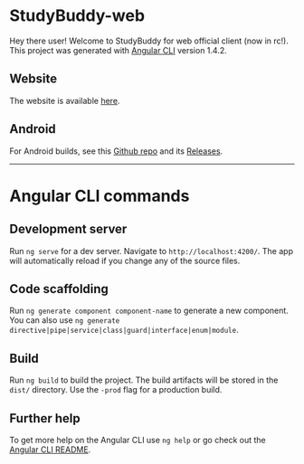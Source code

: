 # StudyBuddy-web

Hey there user! Welcome to StudyBuddy for web official client (now in rc!).
This project was generated with [Angular CLI](https://github.com/angular/angular-cli) version 1.4.2.

## Website

The website is available [here](https://studybuddy-e5f46.firebaseapp.com).

## Android
For Android builds, see this [Github repo](https://github.com/Chan4077/StudyBuddy) and its [Releases](https://github.com/Chan4077/StudyBuddy/releases).

---
# Angular CLI commands

## Development server

Run `ng serve` for a dev server. Navigate to `http://localhost:4200/`. The app will automatically reload if you change any of the source files.

## Code scaffolding

Run `ng generate component component-name` to generate a new component. You can also use `ng generate directive|pipe|service|class|guard|interface|enum|module`.

## Build

Run `ng build` to build the project. The build artifacts will be stored in the `dist/` directory. Use the `-prod` flag for a production build.

## Further help

To get more help on the Angular CLI use `ng help` or go check out the [Angular CLI README](https://github.com/angular/angular-cli/blob/master/README.md).
